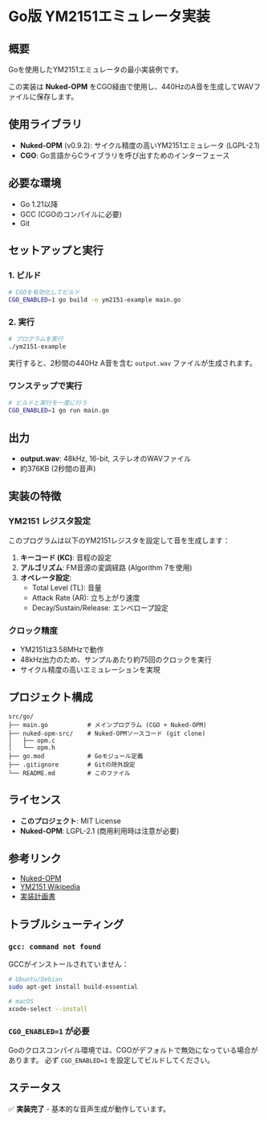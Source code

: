# Go版 YM2151エミュレータ実装

## 概要
Goを使用したYM2151エミュレータの最小実装例です。

この実装は **Nuked-OPM** をCGO経由で使用し、440HzのA音を生成してWAVファイルに保存します。

## 使用ライブラリ
- **Nuked-OPM** (v0.9.2): サイクル精度の高いYM2151エミュレータ (LGPL-2.1)
- **CGO**: Go言語からCライブラリを呼び出すためのインターフェース

## 必要な環境
- Go 1.21以降
- GCC (CGOのコンパイルに必要)
- Git

## セットアップと実行

### 1. ビルド
```bash
# CGOを有効化してビルド
CGO_ENABLED=1 go build -o ym2151-example main.go
```

### 2. 実行
```bash
# プログラムを実行
./ym2151-example
```

実行すると、2秒間の440Hz A音を含む `output.wav` ファイルが生成されます。

### ワンステップで実行
```bash
# ビルドと実行を一度に行う
CGO_ENABLED=1 go run main.go
```

## 出力
- **output.wav**: 48kHz, 16-bit, ステレオのWAVファイル
- 約376KB (2秒間の音声)

## 実装の特徴

### YM2151 レジスタ設定
このプログラムは以下のYM2151レジスタを設定して音を生成します：

1. **キーコード (KC)**: 音程の設定
2. **アルゴリズム**: FM音源の変調経路 (Algorithm 7を使用)
3. **オペレータ設定**: 
   - Total Level (TL): 音量
   - Attack Rate (AR): 立ち上がり速度
   - Decay/Sustain/Release: エンベロープ設定

### クロック精度
- YM2151は3.58MHzで動作
- 48kHz出力のため、サンプルあたり約75回のクロックを実行
- サイクル精度の高いエミュレーションを実現

## プロジェクト構成
```
src/go/
├── main.go           # メインプログラム (CGO + Nuked-OPM)
├── nuked-opm-src/    # Nuked-OPMソースコード (git clone)
│   ├── opm.c
│   └── opm.h
├── go.mod            # Goモジュール定義
├── .gitignore        # Gitの除外設定
└── README.md         # このファイル
```

## ライセンス
- **このプロジェクト**: MIT License
- **Nuked-OPM**: LGPL-2.1 (商用利用時は注意が必要)

## 参考リンク
- [Nuked-OPM](https://github.com/nukeykt/Nuked-OPM)
- [YM2151 Wikipedia](https://en.wikipedia.org/wiki/Yamaha_YM2151)
- [実装計画書](../../IMPLEMENTATION_PLAN.md#2-go版-)

## トラブルシューティング

### `gcc: command not found`
GCCがインストールされていません：
```bash
# Ubuntu/Debian
sudo apt-get install build-essential

# macOS
xcode-select --install
```

### `CGO_ENABLED=1` が必要
Goのクロスコンパイル環境では、CGOがデフォルトで無効になっている場合があります。
必ず `CGO_ENABLED=1` を設定してビルドしてください。

## ステータス
✅ **実装完了** - 基本的な音声生成が動作しています。

